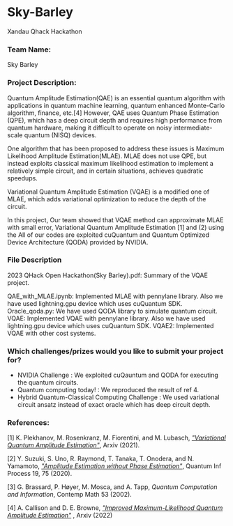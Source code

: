 # Sky-Barley
Xandau Qhack Hackathon
### Team Name:

Sky Barley

### Project Description:

Quantum Amplitude Estimation(QAE) is an essential quantum algorithm with applications in quantum machine learning, quantum enhanced Monte-Carlo algorithm, finance, etc.[4] However, QAE uses Quantum Phase Estimation (QPE), which has a deep circuit depth and requires high performance from quantum hardware, making it difficult to operate on noisy intermediate-scale quantum (NISQ) devices.

One algorithm that has been proposed to address these issues is Maximum Likelihood Amplitude Estimation(MLAE). MLAE does not use QPE, but instead exploits classical maximum likelihood estimation to implement a relatively simple circuit, and in certain situations, achieves quadratic speedups.

Variational Quantum Amplitude Estimation (VQAE) is a modified one of MLAE, which adds variational optimization to reduce the depth of the circuit.

In this project, Our team showed that VQAE method can approximate MLAE with small error, Variational Quantum Amplitude Estimation [1] and (2) using the All of our codes are exploited cuQuantum and Quantum Optimized Device Architecture (QODA) provided by NVIDIA.

### File Description 
2023 QHack Open Hackathon(Sky Barley).pdf: Summary of the VQAE project.

QAE_with_MLAE.ipynb: Implemented MLAE with pennylane library. Also we have used lightning.gpu device which uses cuQuantum SDK.      
Oracle_qoda.py: We have used QODA library to simulate quantum circuit. 
VQAE: Implemented VQAE with pennylane library. Also we have used lightning.gpu device which uses cuQuantum SDK.
VQAE2: Implemented VQAE with other cost systems. 





### Which challenges/prizes would you like to submit your project for?

- NVIDIA Challenge : We exploited cuQauntum and QODA for executing the quantum circuits.
- Quantum computing today! : We reproduced the result of ref 4.
- Hybrid Quantum-Classical Computing Challenge : We used variational circuit ansatz instead of exact oracle which has deep circuit depth.

### References:

[1] K. Plekhanov, M. Rosenkranz, M. Fiorentini, and M. Lubasch, *[\"Variational Quantum Amplitude Estimation\"](https://arxiv.org/abs/2109.03687)*, Arxiv (2021).

[2] Y. Suzuki, S. Uno, R. Raymond, T. Tanaka, T. Onodera, and N. Yamamoto, *[\"Amplitude Estimation without Phase Estimation\"](https://arxiv.org/abs/1904.10246)*, Quantum Inf Process 19, 75 (2020).

[3] G. Brassard, P. Høyer, M. Mosca, and A. Tapp, *Quantum Computation and Information*, Contemp Math 53 (2002).

[4] A. Callison and D. E. Browne, *[\"Improved Maximum-Likelihood Quantum Amplitude Estimation\"](https://arxiv.org/abs/2209.03321)*
, Arxiv (2022)
